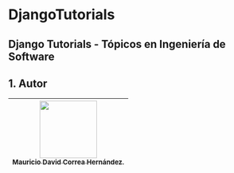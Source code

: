 # DjangoTutorials
## Django Tutorials -  Tópicos en Ingeniería de Software
## 1. Autor
|   [<img src="https://avatars.githubusercontent.com/u/81777898?s=400&u=2eeba9c363f9c474c7fb419ef36562e2d2b6b866&v=4" width=115><br><sub>Mauricio David Correa Hernández.</sub>](https://github.com/MauricioDCH) |
|:----------------------------------------------------------------------------------------------------------------------------------------------------------------------------------------------------------: |
